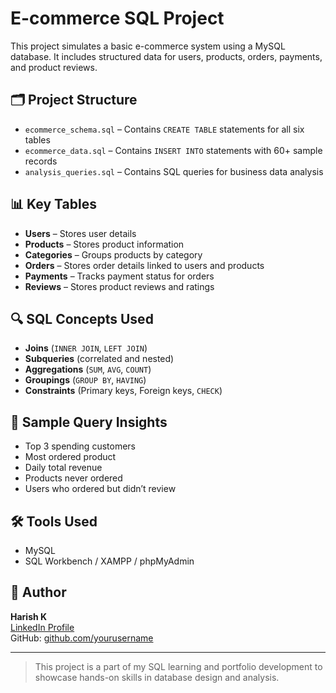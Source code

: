 

# E-commerce SQL Project

This project simulates a basic e-commerce system using a MySQL database. It includes structured data for users, products, orders, payments, and product reviews.

## 🗂️ Project Structure

- `ecommerce_schema.sql` – Contains `CREATE TABLE` statements for all six tables
- `ecommerce_data.sql` – Contains `INSERT INTO` statements with 60+ sample records
- `analysis_queries.sql` – Contains SQL queries for business data analysis

## 📊 Key Tables

- **Users** – Stores user details
- **Products** – Stores product information
- **Categories** – Groups products by category
- **Orders** – Stores order details linked to users and products
- **Payments** – Tracks payment status for orders
- **Reviews** – Stores product reviews and ratings

## 🔍 SQL Concepts Used

- **Joins** (`INNER JOIN`, `LEFT JOIN`)
- **Subqueries** (correlated and nested)
- **Aggregations** (`SUM`, `AVG`, `COUNT`)
- **Groupings** (`GROUP BY`, `HAVING`)
- **Constraints** (Primary keys, Foreign keys, `CHECK`)

## 🧠 Sample Query Insights

- Top 3 spending customers
- Most ordered product
- Daily total revenue
- Products never ordered
- Users who ordered but didn’t review

## 🛠️ Tools Used

- MySQL
- SQL Workbench / XAMPP / phpMyAdmin

## 📎 Author

**Harish K**  
[LinkedIn Profile](https://linkedin.com/in/harish-k241344226)  
GitHub: [github.com/yourusername](https://github.com/yourusername)

---

> This project is a part of my SQL learning and portfolio development to showcase hands-on skills in database design and analysis.
